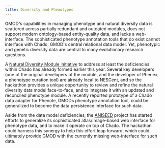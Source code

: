 ```yaml
---
title: Diversity and Phenotypes
---
```


GMOD's capabilities in managing phenotype and natural diversity data is
scattered across partially redundant and outdated modules, does not
support modern ontology-based entity-quality data, and lacks a
web-interface. The sophisticated phenotype annotation tools that do
exist cannot interface with Chado, GMOD's central relational data model.
Yet, phenotypic and genetic diversity data are central to many
evolutionary research questions.

A [Natural Diversity Module
initiative](gmod:Chado_Natural_Diversity_Module_Working_Group "wikilink")
to address at least the deficiencies within Chado has already formed
earlier this year. Several key developers (one of the original
developers of the module, and the developer of Phenex, a phenotype
curation tool) are already local to NESCent, and so the hackathon
provides a unique opportunity to review and refine the natural diversity
data model face-to-face, and to integrate it with an updated and
reconciled phenotype module. A recently reported prototype of a Chado
data adapter for Phenote, GMODs phenotype annotation tool, could be
generalized to become the data persistence interface for such data.

Aside from the data model deficiencies, the
[ANISEED](http://aniseed-ibdm.univ-mrs.fr/) project has started efforts
to generalize its sophisticated atlas/image-based web interface for
phenotype data, and to make it operate on top of Chado. The hackathon
could harness this synergy to help this effort leap forward, which could
ultimately provide GMOD with the currently missing web-interface for
such data.
